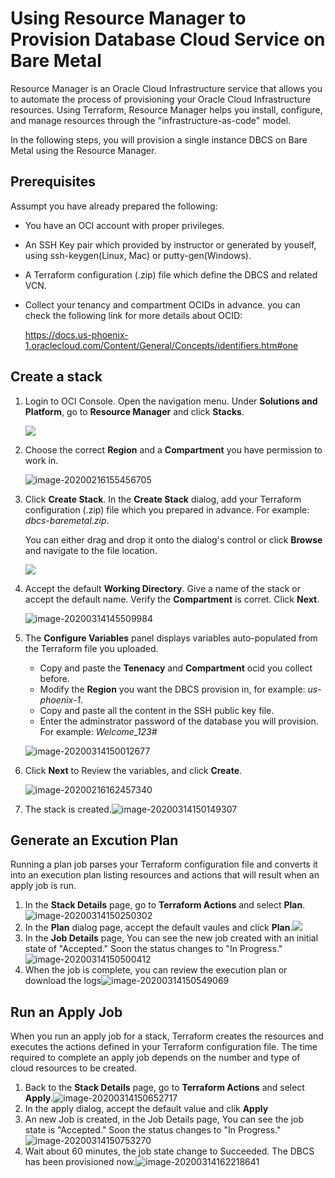 # Using Resource Manager to Provision Database Cloud Service on Bare Metal

Resource Manager is an Oracle Cloud Infrastructure service that allows you to automate the process of provisioning your Oracle Cloud Infrastructure resources. Using Terraform, Resource Manager helps you install, configure, and manage resources through the "infrastructure-as-code" model.

In the following steps, you will provision a single instance DBCS on Bare Metal using the Resource Manager.



## Prerequisites

Assumpt you have already prepared the following:

- You have an OCI account with proper privileges.

- An SSH Key pair which provided by instructor or generated by youself, using ssh-keygen(Linux, Mac) or putty-gen(Windows).

- A Terraform configuration (.zip) file which define the DBCS and related VCN.

- Collect your tenancy and compartment OCIDs in advance. you can check the following link for more details about OCID:

  https://docs.us-phoenix-1.oraclecloud.com/Content/General/Concepts/identifiers.htm#one



## Create a stack

1. Login to OCI Console. Open the navigation menu. Under **Solutions and Platform**, go to **Resource Manager** and click **Stacks**.

   ![](./img/image-20200216155401032.png)

2. Choose the correct **Region** and a **Compartment** you have permission to work in.

   ![image-20200216155456705](./img/image-20200216155456705.png)

3. Click **Create Stack**. In the **Create Stack** dialog, add your Terraform configuration (.zip) file which you prepared in advance. For example: *dbcs-baremetal.zip*.

   You can either drag and drop it onto the dialog's control or click **Browse** and navigate to the file location.

   ![](./img/image-20200216155746846.png)

4. Accept the default **Working Directory**. Give a name of the stack or accept the default name. Verify the **Compartment** is corret. Click **Next**.

   ![image-20200314145509984](img/image-20200314145509984.png)

5. The **Configure Variables** panel displays variables auto-populated from the Terraform file you uploaded. 

      - Copy and paste the **Tenenacy** and **Compartment** ocid you collect before.
      - Modify the **Region** you want the DBCS provision in, for example: *us-phoenix-1*. 
      - Copy and paste all the content in the SSH public key file.
      - Enter the adminstrator password of the database you will provision. For example: *Welcome_123#*
   
   ![image-20200314150012677](./img/image-20200314150012677.png)
   
6. Click **Next** to Review the variables, and click **Create**.

   ![image-20200216162457340](./img/image-20200216162457340.png)

7. The stack is created.![image-20200314150149307](img/image-20200314150149307.png)



## Generate an Excution Plan

Running a plan job parses your Terraform configuration file and converts it into an execution plan listing resources and actions that will result when an apply job is run.

1. In the **Stack Details** page, go to **Terraform Actions** and select **Plan**.![image-20200314150250302](img/image-20200314150250302.png)
2. In the **Plan** dialog page, accept the default vaules and click **Plan**.![](./img/image-20200314150334353.png)
3. In the **Job Details** page, You can see the new job created with an initial state of "Accepted." Soon the status changes to "In Progress."![image-20200314150500412](img/image-20200314150500412.png)
4. When the job is complete, you can review the execution plan or download the logs![image-20200314150549069](img/image-20200314150549069.png)



## Run an Apply Job

When you run an apply job for a stack, Terraform creates the resources and executes the actions defined in your Terraform configuration file. The time required to complete an apply job depends on the number and type of cloud resources to be created.

1. Back to the **Stack Details** page, go to **Terraform Actions** and select **Apply**.![image-20200314150652717](img/image-20200314150652717.png)
2. In the apply dialog, accept the default value and clik **Apply**
3. An new Job is created, in the Job Details page, You can see the job state is "Accepted." Soon the status changes to "In Progress."![image-20200314150753270](img/image-20200314150753270.png)
4. Wait about 60 minutes, the job state change to Succeeded. The DBCS has been provisioned now.![image-20200314162218641](img/image-20200314162218641.png)


